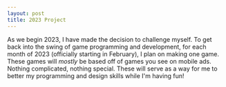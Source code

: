 ```yaml
---
layout: post
title: 2023 Project
---
```


As we begin 2023, I have made the decision to challenge myself. To get back into the swing of game programming and development, for each month of 2023 (officially starting in February), I plan on making one game.
These games will *mostly* be based off of games you see on mobile ads. Nothing complicated, nothing special.
These will serve as a way for me to better my programming and design skills while I'm having fun!
